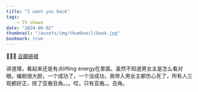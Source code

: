 ```yaml
---
title: "I want you back"
tags:
    - TV shows
date: "2024-06-02"
thumbnail: "/assets/img/thumbnail/book.jpg"
bookmark: true
---
```


🌟🌟🌟
<a href="https://movie.douban.com/subject/35370557/" target="_blank">豆瓣链接</a>

讲道理，看起来还是有点lifting energy在里面。虽然不知道男女主是怎么看对眼。编剧很大胆，一个成功了，一个没成功，我带入男女主都伤心死了，所有人三观都好正，除了亚裔丑角。。。哎，只有亚裔。。丑角。